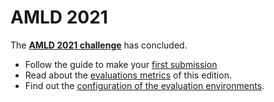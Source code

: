 AMLD 2021
===

The **[AMLD 2021 challenge](https://www.aicrowd.com/challenges/flatland)** has concluded.

<!-- ![Flatland](../assets/images/flatland_wide.png) -->

- Follow the guide to make your [first submission](amld2021/first-submission)
- Read about the [evaluations metrics](amld2021/eval) of this edition.
- Find out the [configuration of the evaluation environments](amld2021/envconfig).